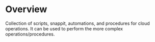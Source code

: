 # Overview
Collection of scripts, snappit, automations, and procedures for cloud operations. It can be used to perform the more complex operations/procedures.